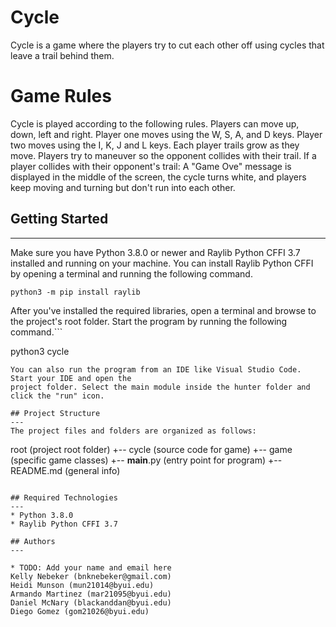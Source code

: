 # Cycle
Cycle is a game where the players try to cut each other off using cycles that leave a trail behind them.

# Game Rules
Cycle is played according to the following rules.
Players can move up, down, left and right. Player one moves using the W, S, A, and D keys. Player two moves using the I, K, J and L keys. Each player trails grow as they move. Players try to maneuver so the opponent collides with their trail. If a player collides with their opponent's trail: A "Game Ove" message is displayed in the middle of the screen, the cycle turns white, and players keep moving and turning but don't run into each other.



## Getting Started
---
Make sure you have Python 3.8.0 or newer and Raylib Python CFFI 3.7 installed and running on your machine. You can install Raylib Python CFFI by opening a terminal and running the following command.
```
python3 -m pip install raylib
```
After you've installed the required libraries, open a terminal and browse to the project's root folder. Start the program by running the following command.```

python3 cycle
```
You can also run the program from an IDE like Visual Studio Code. Start your IDE and open the 
project folder. Select the main module inside the hunter folder and click the "run" icon.

## Project Structure
---
The project files and folders are organized as follows:
```
root                    (project root folder)
+-- cycle               (source code for game)
  +-- game              (specific game classes)
  +-- __main__.py       (entry point for program)
+-- README.md           (general info)
```

## Required Technologies
---
* Python 3.8.0
* Raylib Python CFFI 3.7

## Authors
---

* TODO: Add your name and email here
Kelly Nebeker (bnknebeker@gmail.com)
Heidi Munson (mun21014@byui.edu)
Armando Martinez (mar21095@byui.edu)
Daniel McNary (blackanddan@byui.edu)
Diego Gomez (gom21026@byui.edu)
